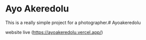 # Ayo Akeredolu

This is a really simple project for a photographer.# Ayoakeredolu

website live (https://ayoakeredolu.vercel.app/)
